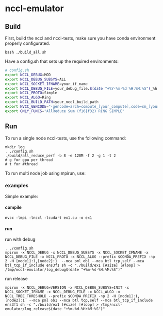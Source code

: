 # nccl-emulator

## Build

First, build the nccl and nccl-tests, make sure you have conda environment properly configurated.

```
bash ./build_all.sh
```

Have a config.sh that sets up the required environments:

```bash
# config.sh
export NCCL_DEBUG=MOD
export NCCL_DEBUG_SUBSYS=ALL
export NCCL_SOCKET_IFNAME=your_if_name
export NCCL_DEBUG_FILE=your_debug_file.$(date "+%Y-%m-%d %H:%M:%S")_%h:%p%h:%p
export NCCL_PROTO=Simple
export NCCL_ALGO=Ring
export NCCL_BUILD_PATH=your_nccl_build_path
export NVCC_GENCODE="-gencode=arch=compute_[your_compute],code=sm_[your_sm]"
export ONLY_FUNCS="AllReduce Sum (f16|f32) RING SIMPLE"
```

## Run

To run a single node nccl-tests, use the following command:

```
mkdir log
. ./config.sh
./build/all_reduce_perf -b 8 -e 128M -f 2 -g 1 -t 2
# g for gpu per thread
# t for #thread
```

To run multi node job using mpirun, use:

### examples

Simple example: 
#### compile
```
nvcc -lmpi -lnccl -lcudart ex1.cu -o ex1
```

#### run 

run with debug

```
. ./config.sh
mpirun -x NCCL_DEBUG -x NCCL_DEBUG_SUBSYS -x NCCL_SOCKET_IFNAME -x NCCL_DEBUG_FILE -x NCCL_PROTO -x NCCL_ALGO --prefix $CONDA_PREFIX -np 2 -H [node1]:1,[node2]:1  --mca pml ob1 --mca btl tcp,self --mca btl_tcp_if_include ens3f1 sh -c "./build/ex1 [#size] [#loop] > /tmp/nccl-emulator/log_debug$(date "+%m-%d-%H:%M:%S")"
```

run release
```
mpirun -x NCCL_DEBUG=VERSION -x NCCL_DEBUG_SUBSYS=INIT -x NCCL_SOCKET_IFNAME -x NCCL_DEBUG_FILE -x NCCL_ALGO -x NCCL_TREE_THRESHOLD --prefix $CONDA_PREFIX -np 2 -H [node1]:1,[node2]:1  --mca pml ob1 --mca btl tcp,self --mca btl_tcp_if_include ens3f1 sh -c "./build/ex1 [#size] [#loop] > /tmp/nccl-emulator/log_release$(date "+%m-%d-%H:%M:%S")"
```
